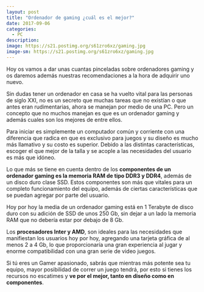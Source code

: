 ```yaml
---
layout: post
title: "Ordenador de gaming ¿cuál es el mejor?"
date: 2017-09-06
categories:
  - PC
description: 
image: https://s21.postimg.org/s61zro6xz/gaming.jpg
image-sm: https://s21.postimg.org/s61zro6xz/gaming.jpg
---
```

Hoy os vamos a dar unas cuantas pinceladas sobre ordenadores gaming y os daremos además nuestras recomendaciones a la hora de adquirir uno nuevo.

<p>Sin dudas tener un ordenador en casa se ha vuelto vital para las personas de siglo XXI, no es un secreto que muchas tareas que no existían o que antes eran rudimentarias, ahora se manejan por medio de una PC. Pero un concepto que no muchos manejan es que es un ordenador gaming y además cuales son los mejores de entre ellos.</p>
<p>Para iniciar es simplemente un computador común y corriente con una diferencia que radica en que es exclusivo para juegos y su diseño es mucho más llamativo y su costo es superior. Debido a  las distintas características, escoger el que mejor de la talla y se acople a las necesidades del usuario es más que idóneo.</p>
<p>Lo que más se tiene en cuenta dentro de los <strong>componentes de un ordenador gaming es la memoria RAM de tipo DDR3 y DDR4</strong>, además de un disco duro clase SSD. Estos componentes son más que vitales para un completo funcionamiento del equipo, además de ciertas características que se puedan agregar por parte del usuario. </p>
<p>Hoy por hoy la media de un ordenador gaming está en 1 Terabyte de disco duro con su adición de SSD de unos 250 Gb, sin dejar a un lado la memoria RAM que no debería estar por debajo de 8 Gb.</p>
<p>Los <strong>procesadores Inter y AMD</strong>, son ideales para las necesidades que manifiestan los usuarios hoy por hoy, agregando una tarjeta gráfica de al menos 2 a 4 Gb, lo que proporcionaría una gran experiencia al jugar y enorme compatibilidad con una gran serie de video juegos.</p>
<p>Si tú eres un Gamer apasionado, sabrás que mientras más potente sea tu equipo, mayor posibilidad de correr un juego tendrá, por esto si tienes los recursos no escatimes y <strong>ve por el mejor, tanto en diseño como en componentes</strong>.</p>
